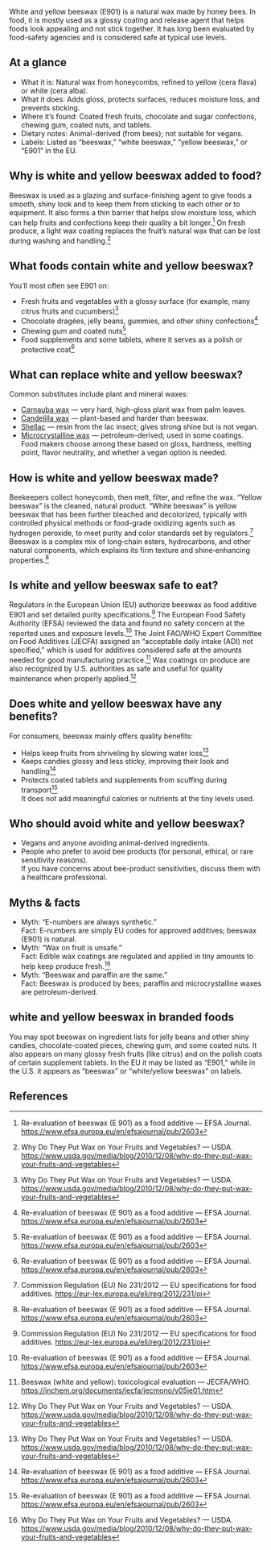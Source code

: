 White and yellow beeswax (E901) is a natural wax made by honey bees. In food, it is mostly used as a glossy coating and release agent that helps foods look appealing and not stick together. It has long been evaluated by food-safety agencies and is considered safe at typical use levels.

<!--more-->

## At a glance
- What it is: Natural wax from honeycombs, refined to yellow (cera flava) or white (cera alba).
- What it does: Adds gloss, protects surfaces, reduces moisture loss, and prevents sticking.
- Where it’s found: Coated fresh fruits, chocolate and sugar confections, chewing gum, coated nuts, and tablets.
- Dietary notes: Animal-derived (from bees); not suitable for vegans.
- Labels: Listed as “beeswax,” “white beeswax,” “yellow beeswax,” or “E901” in the EU.

## Why is white and yellow beeswax added to food?
Beeswax is used as a glazing and surface-finishing agent to give foods a smooth, shiny look and to keep them from sticking to each other or to equipment. It also forms a thin barrier that helps slow moisture loss, which can help fruits and confections keep their quality a bit longer.[^1] On fresh produce, a light wax coating replaces the fruit’s natural wax that can be lost during washing and handling.[^3]

## What foods contain white and yellow beeswax?
You’ll most often see E901 on:
- Fresh fruits and vegetables with a glossy surface (for example, many citrus fruits and cucumbers)[^3]
- Chocolate dragées, jelly beans, gummies, and other shiny confections[^1]
- Chewing gum and coated nuts[^1]
- Food supplements and some tablets, where it serves as a polish or protective coat[^1]

## What can replace white and yellow beeswax?
Common substitutes include plant and mineral waxes:
- [Carnauba wax](/e903-carnauba-wax) — very hard, high-gloss plant wax from palm leaves.
- [Candelilla wax](/e902-candelilla-wax) — plant-based and harder than beeswax.
- [Shellac](/e904-shellac) — resin from the lac insect; gives strong shine but is not vegan.
- [Microcrystalline wax](/e905ci-microcrystalline-wax) — petroleum-derived; used in some coatings.  
Food makers choose among these based on gloss, hardness, melting point, flavor neutrality, and whether a vegan option is needed.

## How is white and yellow beeswax made?
Beekeepers collect honeycomb, then melt, filter, and refine the wax. “Yellow beeswax” is the cleaned, natural product. “White beeswax” is yellow beeswax that has been further bleached and decolorized, typically with controlled physical methods or food-grade oxidizing agents such as hydrogen peroxide, to meet purity and color standards set by regulators.[^2] Beeswax is a complex mix of long‑chain esters, hydrocarbons, and other natural components, which explains its firm texture and shine‑enhancing properties.[^1]

## Is white and yellow beeswax safe to eat?
Regulators in the European Union (EU) authorize beeswax as food additive E901 and set detailed purity specifications.[^2] The European Food Safety Authority (EFSA) reviewed the data and found no safety concern at the reported uses and exposure levels.[^1] The Joint FAO/WHO Expert Committee on Food Additives (JECFA) assigned an “acceptable daily intake (ADI) not specified,” which is used for additives considered safe at the amounts needed for good manufacturing practice.[^4] Wax coatings on produce are also recognized by U.S. authorities as safe and useful for quality maintenance when properly applied.[^3]

## Does white and yellow beeswax have any benefits?
For consumers, beeswax mainly offers quality benefits:
- Helps keep fruits from shriveling by slowing water loss[^3]
- Keeps candies glossy and less sticky, improving their look and handling[^1]
- Protects coated tablets and supplements from scuffing during transport[^1]  
It does not add meaningful calories or nutrients at the tiny levels used.

## Who should avoid white and yellow beeswax?
- Vegans and anyone avoiding animal-derived ingredients.
- People who prefer to avoid bee products (for personal, ethical, or rare sensitivity reasons).  
If you have concerns about bee-product sensitivities, discuss them with a healthcare professional.

## Myths & facts
- Myth: “E-numbers are always synthetic.”  
  Fact: E-numbers are simply EU codes for approved additives; beeswax (E901) is natural.
- Myth: “Wax on fruit is unsafe.”  
  Fact: Edible wax coatings are regulated and applied in tiny amounts to help keep produce fresh.[^3]
- Myth: “Beeswax and paraffin are the same.”  
  Fact: Beeswax is produced by bees; paraffin and microcrystalline waxes are petroleum-derived.

## white and yellow beeswax in branded foods
You may spot beeswax on ingredient lists for jelly beans and other shiny candies, chocolate-coated pieces, chewing gum, and some coated nuts. It also appears on many glossy fresh fruits (like citrus) and on the polish coats of certain supplement tablets. In the EU it may be listed as “E901,” while in the U.S. it appears as “beeswax” or “white/yellow beeswax” on labels.

## References
[^1]: Re-evaluation of beeswax (E 901) as a food additive — EFSA Journal. https://www.efsa.europa.eu/en/efsajournal/pub/2603
[^2]: Commission Regulation (EU) No 231/2012 — EU specifications for food additives. https://eur-lex.europa.eu/eli/reg/2012/231/oj
[^3]: Why Do They Put Wax on Your Fruits and Vegetables? — USDA. https://www.usda.gov/media/blog/2010/12/08/why-do-they-put-wax-your-fruits-and-vegetables
[^4]: Beeswax (white and yellow): toxicological evaluation — JECFA/WHO. https://inchem.org/documents/jecfa/jecmono/v05je01.htm
